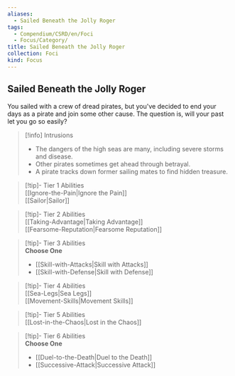 ```yaml
---
aliases:
  - Sailed Beneath the Jolly Roger
tags:
  - Compendium/CSRD/en/Foci
  - Focus/Category/
title: Sailed Beneath the Jolly Roger
collection: Foci
kind: Focus
---
```

## Sailed Beneath the Jolly Roger  
You sailed with a crew of dread pirates, but you've decided to end your days as a pirate and join some other cause. The question is, will your past let you go so easily?  

>[!info] Intrusions  
>- The dangers of the high seas are many, including severe storms and disease.  
>- Other pirates sometimes get ahead through betrayal.  
>- A pirate tracks down former sailing mates to find hidden treasure.  


>[!tip]- Tier 1 Abilities  
> [[Ignore-the-Pain|Ignore the Pain]]  
> [[Sailor|Sailor]]  


>[!tip]- Tier 2 Abilities  
> [[Taking-Advantage|Taking Advantage]]  
> [[Fearsome-Reputation|Fearsome Reputation]]  


>[!tip]- Tier 3 Abilities  
> **Choose One**  
>- [[Skill-with-Attacks|Skill with Attacks]]  
>- [[Skill-with-Defense|Skill with Defense]]  


>[!tip]- Tier 4 Abilities  
> [[Sea-Legs|Sea Legs]]  
> [[Movement-Skills|Movement Skills]]  


>[!tip]- Tier 5 Abilities  
> [[Lost-in-the-Chaos|Lost in the Chaos]]  


>[!tip]- Tier 6 Abilities  
> **Choose One**  
>- [[Duel-to-the-Death|Duel to the Death]]  
>- [[Successive-Attack|Successive Attack]]
